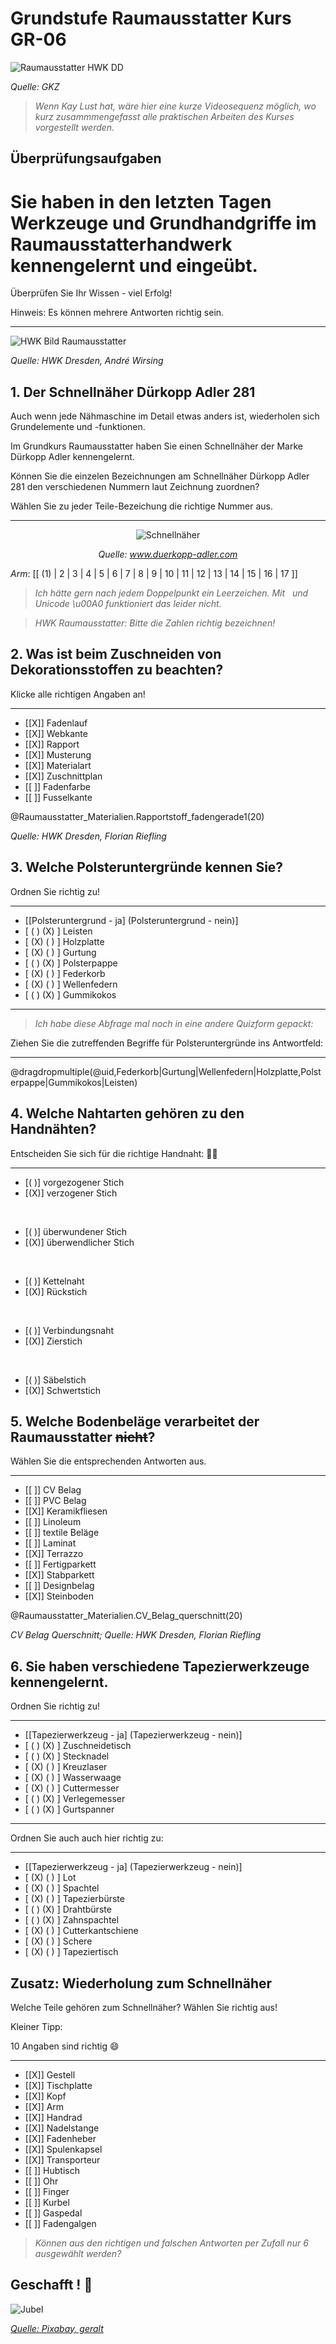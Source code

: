 <!--

author:   Hilke Domsch

email:    hilke.domsch@gkz-ev.de

version:  0.0.7

language: de

narrator: Deutsch Male

comment:  Grundkurs Raumausstatter

edit: true
date: 2025-06-24
logo: https://raw.githubusercontent.com/Ifi-DiAgnostiK-Project/LiaScript-Courses/refs/heads/main/courses/img/hwk1.jpg
icon: https://raw.githubusercontent.com/Ifi-DiAgnostiK-Project/LiaScript-Courses/refs/heads/main/img/Logo_234px.png

tags:
    - Raumausstatter

@style
.flex-container {
    display: flex;[](https://liascript.github.io/LiveEditor/liascript/index.html?#5)
    flex-wrap: wrap; /* Allows the items to wrap as needed */
    align-items: stretch;
    gap: 20px; /* Adds both horizontal and vertical spacing between items */
}

.flex-child {
    flex: 1;
    margin-right: 20px; /* Adds space between the columns */
}

@media (max-width: 600px) {
    .flex-child {
        flex: 100%; /* Makes the child divs take up the full width on slim devices */
        margin-right: 0; /* Removes the right margin */
    }
}
@end

link: https://raw.githubusercontent.com/Ifi-DiAgnostiK-Project/LiaScript-Courses/refs/heads/main/courses/style.css
import:    https://raw.githubusercontent.com/Ifi-DiAgnostiK-Project/LiaScript_DragAndDrop_Template/refs/heads/main/README.md
           https://raw.githubusercontent.com/Ifi-DiAgnostiK-Project/Piktogramme/refs/heads/main/makros.md
           https://raw.githubusercontent.com/Ifi-DiAgnostiK-Project/LiaScript_ImageQuiz/refs/heads/main/README.md
           https://raw.githubusercontent.com/Ifi-DiAgnostiK-Project/Bildersammlung/refs/heads/main/makros.md

-->

# Grundstufe Raumausstatter Kurs GR-06

![Raumausstatter HWK DD](https://raw.githubusercontent.com/Ifi-DiAgnostiK-Project/LiaScript-Courses/refs/heads/main/courses/img/interior.jpg)

_Quelle: GKZ_

>_Wenn Kay Lust hat, wäre hier eine kurze Videosequenz möglich, wo kurz zusammmengefasst alle praktischen Arbeiten des Kurses vorgestellt werden._

##  Überprüfungsaufgaben

Sie haben in den letzten Tagen Werkzeuge und Grundhandgriffe im Raumausstatterhandwerk kennengelernt und eingeübt.
===

<!--style="color:blue; font-weight: bolder; font-size: large"-->
Überprüfen Sie Ihr Wissen - viel Erfolg!

<!--style="font-size: huge; color: red"-->Hinweis: Es können mehrere Antworten richtig sein.

----------------

![HWK Bild Raumausstatter](https://raw.githubusercontent.com/Ifi-DiAgnostiK-Project/LiaScript-Courses/refs/heads/main/courses/img/hwk1.jpg)

_Quelle: HWK Dresden, André Wirsing_



## 1. Der Schnellnäher Dürkopp Adler 281

Auch wenn jede Nähmaschine im Detail etwas anders ist, wiederholen sich Grundelemente und -funktionen.

Im Grundkurs Raumausstatter haben Sie einen Schnellnäher der Marke Dürkopp Adler kennengelernt.

Können Sie die einzelen Bezeichnungen am Schnellnäher Dürkopp Adler 281 den verschiedenen Nummern laut Zeichnung zuordnen?

<!--style="color:blue; font-weight: bolder; font-size: large"-->
Wählen Sie zu jeder Teile-Bezeichung die richtige Nummer aus.

----------------

<center>

![Schnellnäher](img/duerkopp_adler_281.jpg)<!-- style="width: 800px" -->

_Quelle: www.duerkopp-adler.com_
</center>



${Arm}$: [[ (1) | 2 | 3 | 4 | 5 | 6 | 7 | 8 | 9 | 10 | 11 | 12 | 13 | 14  | 15  | 16 | 17 ]]<br>


>_Ich hätte gern nach jedem Doppelpunkt ein Leerzeichen. Mit &nbsp; und Unicode \u00A0 funktioniert das leider nicht._

>_HWK Raumausstatter: Bitte die Zahlen richtig bezeichnen!_


## 2. Was ist beim Zuschneiden von Dekorationsstoffen zu beachten?

<!--style="color:blue; font-weight: bolder; font-size: large"-->
Klicke alle richtigen Angaben an!

------------

<section class="flex-container">

<div class="flex-child" style="min-width: 250px">

<!-- data-randomize -->
- [[X]] Fadenlauf
- [[X]] Webkante
- [[X]] Rapport
- [[X]] Musterung
- [[X]] Materialart
- [[X]] Zuschnittplan
- [[ ]] Fadenfarbe
- [[ ]] Fusselkante

</div>

<div class="flex-child" style="min-width: 150px">
@Raumausstatter_Materialien.Rapportstoff_fadengerade1(20)

 _Quelle: HWK Dresden, Florian Riefling_

</div>

</section>

## 3. Welche Polsteruntergründe kennen Sie?

<!--style="color:blue; font-weight: bolder; font-size: large"-->
Ordnen Sie richtig zu!

-----------------


<!-- data-randomize -->
- [[Polsteruntergrund - ja] (Polsteruntergrund - nein)]
- [    ( )                       (X)                  ]  Leisten
- [    (X)                       ( )                  ]  Holzplatte
- [    (X)                       ( )                  ]  Gurtung
- [    ( )                       (X)                  ]  Polsterpappe
- [    (X)                       ( )                  ]  Federkorb
- [    (X)                       ( )                  ]  Wellenfedern
- [    ( )                       (X)                  ]  Gummikokos

--------------------------

>_Ich habe diese Abfrage mal noch in eine andere Quizform gepackt:_

<!--style="color:blue; font-weight: bolder; font-size: large"-->
Ziehen Sie die zutreffenden Begriffe für Polsteruntergründe ins Antwortfeld:

----------------

<!-- data-randomize -->
@dragdropmultiple(@uid,Federkorb|Gurtung|Wellenfedern|Holzplatte,Polsterpappe|Gummikokos|Leisten)



## 4. Welche Nahtarten gehören zu den Handnähten?

<!--style="color:blue; font-weight: bolder; font-size: large"-->
Entscheiden Sie sich für die richtige Handnaht: 🤷‍♀️

-----------------


<!-- data-randomize -->
- [( )] vorgezogener Stich
- [(X)] verzogener Stich

<br>

<!-- data-randomize -->
- [( )] überwundener Stich
- [(X)] überwendlicher Stich


<br>

<!-- data-randomize -->
- [( )] Kettelnaht
- [(X)] Rückstich


<br>

<!-- data-randomize -->
- [( )] Verbindungsnaht
- [(X)] Zierstich

<br>

<!-- data-randomize -->
- [( )] Säbelstich
- [(X)] Schwertstich


## 5. Welche Bodenbeläge verarbeitet der Raumausstatter ~~nicht~~?

<!--style="color:blue; font-weight: bolder; font-size: large"-->
Wählen Sie die entsprechenden Antworten aus. 

-------------------------------

<section class="flex-container">

<div class="flex-child" style="min-width: 250px">

<!-- data-randomize -->
- [[ ]] CV Belag
- [[ ]] PVC Belag
- [[X]] Keramikfliesen
- [[ ]] Linoleum
- [[ ]] textile Beläge
- [[ ]] Laminat
- [[X]] Terrazzo
- [[ ]] Fertigparkett
- [[X]] Stabparkett
- [[ ]] Designbelag
- [[X]] Steinboden

</div>

<div class="flex-child" style="min-width: 150px">
@Raumausstatter_Materialien.CV_Belag_querschnitt(20)

 _CV Belag Querschnitt; Quelle: HWK Dresden, Florian Riefling_

</div>

</section>




## 6. Sie haben verschiedene Tapezierwerkzeuge kennengelernt.

<!--style="color:blue; font-weight: bolder; font-size: large"-->
Ordnen Sie richtig zu!

----------------------

<!-- data-randomize -->
- [[Tapezierwerkzeug - ja] (Tapezierwerkzeug - nein)]
- [               ( )           (X)                 ]  Zuschneidetisch
- [               ( )           (X)                 ]  Stecknadel
- [               (X)           ( )                 ]  Kreuzlaser
- [               (X)           ( )                 ]  Wasserwaage
- [               (X)           ( )                 ]  Cuttermesser
- [               ( )           (X)                 ]  Verlegemesser
- [               ( )           (X)                 ]  Gurtspanner

---------------------

<!--style="color:blue; font-weight: bolder; font-size: large"-->
Ordnen Sie auch auch hier richtig zu:

----------------------

<!-- data-randomize -->
- [[Tapezierwerkzeug - ja] (Tapezierwerkzeug - nein)]
- [               (X)           ( )                 ]  Lot
- [               (X)           ( )                 ]  Spachtel
- [               (X)           ( )                 ]  Tapezierbürste
- [               ( )           (X)                 ]  Drahtbürste
- [               ( )           (X)                 ]  Zahnspachtel
- [               (X)           ( )                 ]  Cutterkantschiene
- [               (X)           ( )                 ]  Schere
- [               (X)           ( )                 ]  Tapeziertisch

## Zusatz: Wiederholung zum Schnellnäher

<!--style="color:blue; font-weight: bolder; font-size: large"-->
Welche Teile gehören zum Schnellnäher? Wählen Sie richtig aus!

<!--style="font-size: huge; color: red"--> 
Kleiner Tipp: 

<!--style="font-size: huge; color: blue"-->  10 Angaben sind richtig 😄 

------------

<!-- data-randomize -->
- [[X]] Gestell
- [[X]] Tischplatte
- [[X]] Kopf
- [[X]] Arm
- [[X]] Handrad
- [[X]] Nadelstange
- [[X]] Fadenheber
- [[X]] Spulenkapsel
- [[X]] Transporteur
- [[ ]] Hubtisch
- [[ ]] Ohr
- [[ ]] Finger
- [[ ]] Kurbel
- [[ ]] Gaspedal
- [[ ]] Fadengalgen

>_Können aus den richtigen und falschen Antworten per Zufall nur 6 ausgewählt werden?_




## Geschafft ! 👏

![Jubel](https://raw.githubusercontent.com/Ifi-DiAgnostiK-Project/LiaScript-Courses/refs/heads/main/courses/img/colorfull_jumping.jpg)<!-- style="width: 500px" -->

<a  href="https://pixabay.com/de/illustrations/freude-springen-luftsprung-spa%C3%9F-3940425/" target=_blank>_Quelle: Pixabay, geralt_</a>
